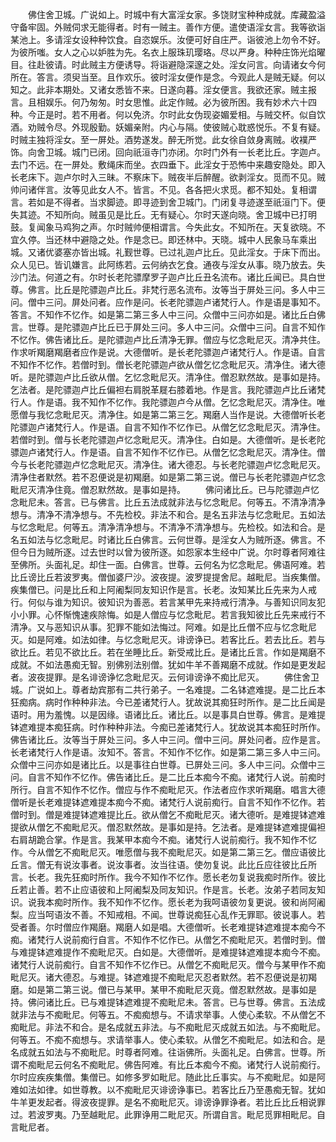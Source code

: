 <!-- { "loadSidebar": true } -->
　　佛住舍卫城。广说如上。时城中有大富淫女家。多饶财宝种种成就。库藏盈溢守备牢固。外贼伺求无能得者。时有一贼主。善作方便。遣使语淫女言。我等欲诣某池上。多请淫女设种种饮食。自恣娱乐。汝便可好自庄严。诣彼池上勿令不好。为彼所嗤。女人之心以妒胜为先。名衣上服珠玑璎珞。尽以严身。种种庄饰光焰曜目。往赴彼请。时此贼主方便诱导。将诣避隐深邃之处。淫女问言。向请诸女今何所在。答言。须臾当至。且作欢乐。彼时淫女便作是念。今观此人是贼无疑。何以知之。此非本期处。又诸女悉皆不来。日遂向暮。淫女便言。我欲还家。贼主报言。且相娱乐。何乃匆匆。时女思惟。此定作贼。必为彼所困。我有妙术六十四种。今正是时。若不用者。何以免济。尔时此女伪现姿媚爱相。与贼交杯。似自饮酒。劝贼令尽。外现殷勤。妖媚亲附。内心与隔。使彼贼心耽惑悦乐。不复有疑。时贼主独将淫女。至一屏处。酒势遂发。醉无所觉。此女徐自敛身离贼。收襆严饰。向舍卫城。城门已闭。回向祇洹寺门亦闭。尔时门外有一长老比丘。字迦卢。去门不远。在一屏处。敷绳床而坐。衣四垂下。此淫女于恐怖中来趣安隐处。即入长老床下。迦卢尔时入三昧。不察床下。贼夜半后醉醒。欲剥淫女。觅而不见。贼帅问诸伴言。汝等见此女人不。皆言。不见。各各把火求觅。都不知处。复相谓言。若如是不得者。当求脚迹。即寻迹到舍卫城门。门闭复寻迹遂至祇洹门下。便失其迹。不知所向。贼虽见是比丘。无有疑心。尔时天遂向晓。舍卫城中已打明鼓。复闻象马鸡狗之声。尔时贼帅便相谓言。今失此女。不知所在。天复欲晓。不宜久停。当还林中避隐之处。作是念已。即还林中。天晓。城中人民象马车乘出城。又诸优婆塞亦皆出城。礼觐世尊。已过礼迦卢比丘。见此淫女。于床下而出。众人见已。皆讥嫌言。此阿练若。云何纳衣乞食。通夜与淫女从事。晓乃放去。失沙门法。何道之有。尔时长老陀骠摩罗子迦卢比丘丑名流布。诸比丘闻已。具白世尊。佛言。比丘是陀骠迦卢比丘。非梵行恶名流布。汝等当于屏处三问。多人中三问。僧中三问。屏处问者。应作是问。长老陀骠迦卢诸梵行人。作是语是事知不。答言。不知作不忆作。如是第二第三多人中三问。众僧中三问亦如是。诸比丘白佛言。世尊。是陀骠迦卢比丘已于屏处三问。多人中三问。众僧中三问。自言不知作不忆作。佛告诸比丘。是陀骠迦卢比丘清净无罪。僧应与忆念毗尼灭。清净共住。作求听羯磨羯磨者应作是说。大德僧听。是长老陀骠迦卢诸梵行人。作是语。自言不知作不忆作。若僧时到。僧长老陀骠迦卢欲从僧乞忆念毗尼灭。清净住。诸大德听。是陀骠迦卢比丘欲从僧。乞忆念毗尼灭。清净住。僧忍默然故。是事如是持。乞法者。是陀骠迦卢比丘偏袒右肩脱革屣右膝着地。作是言。我陀骠迦卢比丘诸梵行人。作是语。我不知作不忆作。我陀骠迦卢今从僧。乞忆念毗尼灭。清净住。唯愿僧与我忆念毗尼灭。清净住。如是第二第三乞。羯磨人当作是说。大德僧听长老陀骠迦卢诸梵行人。作是语。自言不知作不忆作已。从僧乞忆念毗尼灭。清净住。若僧时到。僧与长老陀骠迦卢忆念毗尼灭。清净住。白如是。大德僧听。是长老陀骠迦卢诸梵行人。作是语。自言不知作不忆作已。从僧乞忆念毗尼灭。清净住。僧今与长老陀骠迦卢忆念毗尼灭。清净住。诸大德忍。与长老陀骠迦卢忆念毗尼灭。清净住者默然。若不忍便说是初羯磨。如是第二第三说。僧已与长老陀骠迦卢忆念毗尼灭清净住竟。僧忍默然故。是事如是持。
　　佛问诸比丘。已与陀骠迦卢忆念毗尼未。答言。已与佛言。比丘五法成就非法与忆念毗尼。何等五。不清净清净想与。清净不清净想与。不先检校。非法不和合。是名五非法与忆念毗尼。五如法与忆念毗尼。何等五。清净清净想与。不清净不清净想与。先检校。如法和合。是名五如法与忆念毗尼。时诸比丘白佛言。云何世尊。是淫女人为贼所逐。佛言。不但今日为贼所逐。过去世时以曾为彼所逐。如怨家本生经中广说。尔时尊者阿难往至佛所。头面礼足。却住一面。白佛言。世尊。云何名为忆念毗尼。佛语阿难。若比丘谤比丘若波罗夷。僧伽婆尸沙。波夜提。波罗提提舍尼。越毗尼。当疾集僧。疾集僧已。问是比丘和上阿阇梨同友知识作是言。长老。汝知某比丘先来为人戒行。何似与谁为知识。彼知识为善恶。若言某甲先来持戒行清净。与善知识同友犯小小罪。心怀惭愧速疾除悔。如是人僧应与忆念毗尼。若言我知彼比丘先来戒行不清净。又与恶知识从事。犯罪不能如法悔过。阿难。如是比丘僧不应与忆念毗尼灭。如是阿难。如法如律。与忆念毗尼灭。诽谤诤已。若客比丘。若去比丘。若与欲比丘。若见不欲比丘。若在坐睡比丘。新受戒比丘。是诸比丘言。作如是羯磨不成就。不如法愚痴无智。别佛别法别僧。犹如牛羊不善羯磨不成就。作如是更发起者。波夜提罪。是名诽谤诤忆念毗尼灭。云何诽谤诤不痴比尼灭。
　　佛住舍卫城。广说如上。尊者劫宾那有二共行弟子。一名难提。二名钵遮难提。是二比丘本狂痴病。病时作种种非法。今已差诸梵行人。犹故说其痴狂时所作。是二比丘闻是语时。用为羞愧。以是因缘。语诸比丘。诸比丘。以是事具白世尊。佛言。是难提钵遮难提本痴狂病。时作种种非法。今痴已差诸梵行人。犹故说其本痴狂时所作。佛告诸比丘。汝等当于屏处三问。多人中三问。僧中三问。屏处问者。应作是言。长老诸梵行人作是语。汝知不。答言。不知作不忆作。如是第二第三多人中三问。众僧中三问亦如是诸比丘。以是事往白世尊。已屏处三问。多人中三问。众僧中三问。自言不知作不忆作。佛告诸比丘。是二比丘本痴今不痴。诸梵行人说。前痴时所行。自言不知作不忆作。僧应与作不痴毗尼灭。作法者应作求听羯磨。唱言大德僧听是长老难提钵遮难提本痴今不痴。诸梵行人说前痴行。自言不知作不忆作。若僧时到。僧是难提钵遮难提比丘。欲从僧乞不痴毗尼灭。诸大德听。是难提钵遮难提欲从僧乞不痴毗尼灭。僧忍默然故。是事如是持。乞法者。是难提钵遮难提偏袒右肩胡跪合掌。作是言。我某甲本痴今不痴。诸梵行人说前痴行。我不知作不忆作。今从僧乞不痴毗尼灭。唯愿僧与我不痴毗尼灭。如是第二第三乞。僧应语彼比丘言。僧无有说汝事者。说汝事者。汝当往语。使勿复说。此比丘应往彼比丘所言。长老。我先狂痴时所作。我今不知作不忆作。愿长老勿复说我痴时所作。彼比丘若止善。若不止应语彼和上阿阇梨及同友知识。作是言。长老。汝弟子若同友知识。说我本痴时所作。我不知作不忆作。愿长老为我呵语彼勿复更说。彼和尚阿阇梨。应当呵语汝不善。不知戒相。不闻。世尊说痴狂心乱作无罪耶。彼说事人。若受者善。尔时僧应作羯磨。羯磨人如是唱。大德僧听。长老难提钵遮难提本痴今不痴。诸梵行人说前痴行自言。不知作不忆作已。从僧乞不痴毗尼灭。若僧时到。僧与难提钵遮难提作不痴毗尼灭。白如是。大德僧听。是难提钵遮难提本痴今不痴。诸梵行人说前痴行。自言不知作不忆作已。从僧乞不痴毗尼灭。僧今与某甲作不痴毗尼灭。诸大德忍。与难提。钵遮难提不痴毗尼灭忍者默然。若不忍便说是初羯磨。如是第二第三说。僧已与某甲。某甲不痴毗尼灭竟。僧忍默然故。是事如是持。佛问诸比丘。已与难提钵遮难提不痴毗尼未。答言。已与世尊。佛言。五法成就非法与不痴毗尼。何等五。不痴痴想与。不请求举事。人使心柔软。不从僧乞不痴毗尼。非法不和合。是名成就五非法。与不痴毗尼灭成就五如法。与不痴毗尼。何等五。不痴不痴想与。求请举事人。使心柔软。从僧乞不痴毗尼。如法和合。是名成就五如法与不痴毗尼。时尊者阿难。往诣佛所。头面礼足。白佛言。世尊。所谓不痴毗尼云何名不痴毗尼。佛告阿难。有比丘本痴今不痴。诸梵行人说前痴行。尔时应疾疾集僧。集僧已。如修多罗如毗尼。随此比丘事实。与不痴毗尼。如是阿难如法如律。如世尊教。以不痴毗尼灭诽谤诤事已。若客比丘乃至愚痴无智。犹如牛羊更发起者。得波夜提罪。是名不痴毗尼灭。诽谤诤罪诤者。若比丘比丘相说罪过。若波罗夷。乃至越毗尼。此罪诤用二毗尼灭。所谓自言。毗尼觅罪相毗尼。自言毗尼者。
